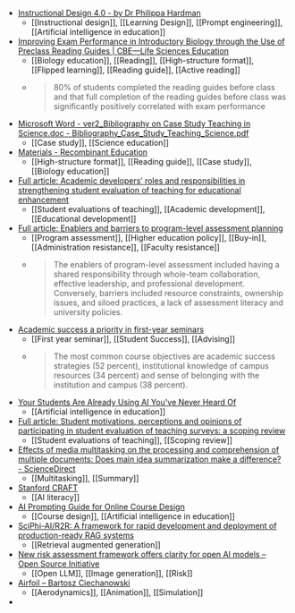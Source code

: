 - [Instructional Design 4.0 - by Dr Philippa Hardman](https://drphilippahardman.substack.com/p/instructional-design-roles-20?publication_id=926556&post_id=141940448&isFreemail=true&r=1gwis&open=false)
	- [[Instructional design]], [[Learning Design]], [[Prompt engineering]], [[Artificial intelligence in education]]
- [Improving Exam Performance in Introductory Biology through the Use of Preclass Reading Guides | CBE—Life Sciences Education](https://www.lifescied.org/doi/10.1187/cbe.16-11-0320)
	- [[Biology education]], [[Reading]], [[High-structure format]], [[Flipped learning]], [[Reading guide]], [[Active reading]]
	- > 80% of students completed the reading guides before class and that full completion of the reading guides before class was significantly positively correlated with exam performance
- [Microsoft Word - ver2_Bibliography on Case Study Teaching in Science.doc - Bibliography_Case_Study_Teaching_Science.pdf](https://static.nsta.org/case_study_docs/resources/Bibliography_Case_Study_Teaching_Science.pdf)
	- [[Case study]], [[Science education]]
- [Materials - Recombinant Education](https://www.recombinanteducation.com/materials/)
	- [[High-structure format]], [[Reading guide]], [[Case study]], [[Biology education]]
- [Full article: Academic developers’ roles and responsibilities in strengthening student evaluation of teaching for educational enhancement](https://www.tandfonline.com/doi/full/10.1080/07294360.2024.2315033)
	- [[Student evaluations of teaching]], [[Academic development]], [[Educational development]]
- [Full article: Enablers and barriers to program-level assessment planning](https://www.tandfonline.com/doi/full/10.1080/07294360.2024.2307933)
	- [[Program assessment]], [[Higher education policy]], [[Buy-in]], [[Administration resistance]], [[Faculty resistance]]
	- >The enablers of program-level assessment included having a shared responsibility through whole-team collaboration, effective leadership, and professional development. Conversely, barriers included resource constraints, ownership issues, and siloed practices, a lack of assessment literacy and university policies.
- [Academic success a priority in first-year seminars](https://www.insidehighered.com/news/student-success/academic-life/2024/02/26/academic-success-priority-first-year-seminars?mc_cid=e8cacbb07d)
	- [[First year seminar]], [[Student Success]], [[Advising]]
	- >The most common course objectives are academic success strategies (52 percent), institutional knowledge of campus resources (34 percent) and sense of belonging with the institution and campus (38 percent).
- [Your Students Are Already Using AI You've Never Heard Of](https://marcwatkins.substack.com/p/your-students-are-already-using-ai?publication_id=1283870&post_id=141928913&isFreemail=true&r=1gwis&open=false)
	- [[Artificial intelligence in education]]
- [Full article: Student motivations, perceptions and opinions of participating in student evaluation of teaching surveys: a scoping review](https://www.tandfonline.com/doi/full/10.1080/02602938.2023.2199486)
	- [[Student evaluations of teaching]], [[Scoping review]]
- [Effects of media multitasking on the processing and comprehension of multiple documents: Does main idea summarization make a difference? - ScienceDirect](https://www.sciencedirect.com/science/article/pii/S0361476X2400016X?dgcid=raven_sd_aip_email)
	- [[Multitasking]], [[Summary]]
- [Stanford CRAFT](https://craft.stanford.edu/)
	- [[AI literacy]]
- [AI Prompting Guide for Online Course Design](https://docs.google.com/document/d/1MwpEKSxSlNLSBmrAWjQdksPF4QGZfoRQkvv2zbSefOo/mobilebasic)
	- [[Course design]], [[Artificial intelligence in education]]
- [SciPhi-AI/R2R: A framework for rapid development and deployment of production-ready RAG systems](https://github.com/SciPhi-AI/R2R)
	- [[Retrieval augmented generation]]
- [New risk assessment framework offers clarity for open AI models – Open Source Initiative](https://opensource.org/blog/new-risk-assessment-framework-offers-clarity-for-open-ai-models)
	- [[Open LLM]], [[Image generation]], [[Risk]]
- [Airfoil – Bartosz Ciechanowski](https://ciechanow.ski/airfoil/)
	- [[Aerodynamics]], [[Animation]], [[Simulation]]
-
